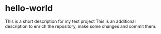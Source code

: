 # hello-world
This is a short description for my test project
This is an additional description to enrich the repository, make some changes and commit them. 
